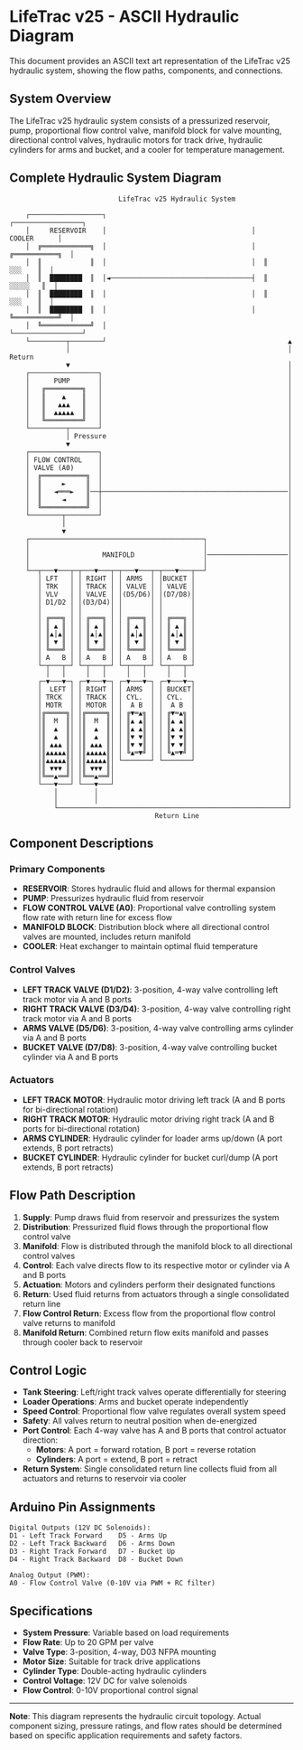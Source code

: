 # LifeTrac v25 - ASCII Hydraulic Diagram

This document provides an ASCII text art representation of the LifeTrac v25 hydraulic system, showing the flow paths, components, and connections.

## System Overview

The LifeTrac v25 hydraulic system consists of a pressurized reservoir, pump, proportional flow control valve, manifold block for valve mounting, directional control valves, hydraulic motors for track drive, hydraulic cylinders for arms and bucket, and a cooler for temperature management.

## Complete Hydraulic System Diagram

```
                           LifeTrac v25 Hydraulic System
                                                                    
    ┌──────────────────┐                                    ┌─────────────────┐
    │     RESERVOIR    │                                    │     COOLER      │
    │  ╔════════════╗  │                                    │  ╔═══════════╗  │
    │  ║            ║  │                                    │  ║    ░░░    ║  │
    │  ║  ████████  ║  │◄───────────────────────────────────┤  ║   ░░░░░   ║  │
    │  ║  ████████  ║  │                                    │  ║    ░░░    ║  │
    │  ║  ████████  ║  │                                    │  ╚═══════════╝  │
    │  ╚════════════╝  │                                    └─────────────────┘
    └─────────┬────────┘                                             ▲
              │                                                      │ Return
              ▼                                                      │
    ┌─────────────────┐                                              │
    │      PUMP       │                                              │
    │   ╔═════════╗   │                                              │
    │   ║    ▲    ║   │                                              │
    │   ║   ▲▲▲   ║   │                                              │
    │   ║  ▲▲▲▲▲  ║   │                                              │
    │   ╚═════════╝   │                                              │
    └─────────┬───────┘                                              │
              │ Pressure                                             │
              ▼                                                      │
    ┌─────────────────┐                                              │
    │ FLOW CONTROL    │                                              │
    │ VALVE (A0)      │                                              │
    │  ╔═══════════╗  │                                              │
    │  ║     ►     ║  │                                              │
    │  ║   ◄═══►   ║──┼──────────────────────────────────────────────│
    │  ║     ◄     ║  │                                              │
    │  ╚═══════════╝  │                                              │
    └────────┬────────┘                                              │  
             │                                                       │
             ▼                                                       │ 
    ┌───────────────────────────────────────────┐                    │
    │                                           │                    │
    │                  MANIFOLD                 │────────────────────│
    │                                           │                    │
    └──┬───▼───┬─┬───▼───┬─┬───▼───┬─┬───▼───┬──┘                    │
       │ LFT   │ │ RIGHT │ │ ARMS  │ │BUCKET │                       │
       │ TRK   │ │ TRACK │ │ VALVE │ │ VALVE │                       │
       │ VLV   │ │ VALVE │ │(D5/D6)│ │(D7/D8)│                       │
       │ D1/D2 │ │(D3/D4)│ │       │ │       │                       │
       │       │ │       │ │       │ │       │                       │
       │ ╔═══╗ │ │ ╔═══╗ │ │ ╔═══╗ │ │ ╔═══╗ │                       │
       │ ║ ▲ ║ │ │ ║ ▲ ║ │ │ ║ ▲ ║ │ │ ║ ▲ ║ │                       │
       │ ║▲│▲║ │ │ ║▲│▲║ │ │ ║▲│▲║ │ │ ║▲│▲║ │                       │
       │ ║ ▼ ║ │ │ ║ ▼ ║ │ │ ║ ▼ ║ │ │ ║ ▼ ║ │                       │
       │ ╚═══╝ │ │ ╚═══╝ │ │ ╚═══╝ │ │ ╚═══╝ │                       │
       │ A   B │ │ A   B │ │ A   B │ │ A   B │                       │
       └─┬───┬─┘ └─┬───┬─┘ └─┬───┬─┘ └─┬───┬─┘                       │
         │   │     │   │     │   │     │   │                         │
       ┌─▼───▼─┐ ┌─▼───▼─┐ ┌─▼───▼─┐ ┌─▼───▼─┐                       │
       │  LEFT │ │ RIGHT │ │ ARMS  │ │ BUCKET│                       │
       │ TRCK  │ │ TRACK │ │ CYL.  │ │ CYL.  │                       │
       │ MOTR  │ │ MOTOR │ │  A B  │ │  A B  │                       │
       │╔═════╗│ │╔═════╗│ │ ╔▼═▲╗ │ │ ╔▼═▲╗ │                       │
       │║  M  ║│ │║  M  ║│ │ ║▲ ▲║ │ │ ║▲ ▲║ │                       │
       │║  ▲  ║│ │║  ▲  ║│ │ ║▲ ▲║ │ │ ║▲ ▲║ │                       │
       │║  ▲  ║│ │║  ▲  ║│ │ ║▼ ▼║ │ │ ║▼ ▼║ │                       │
       │║ ▲▲▲ ║│ │║ ▲▲▲ ║│ │ ║▼ ▼║ │ │ ║▼ ▼║ │                       │
       │║▲▲▲▲▲║│ │║▲▲▲▲▲║│ │ ╚▲═▼╝ │ │ ╚▲═▼╝ │                       │
       │║▲▲▲▲▲║│ │║▲▲▲▲▲║│ └───────┘ └───────┘                       │
       │║ ▼▼▼ ║│ │║ ▼▼▼ ║│                                           │
       │╚══▲══╝│ │╚══▲══╝│                                           │
       └───▼───┘ └───▼───┘                                           │
           │         │                                               │
           │         │                                               │
           └─────────────────────────────────────────────────────────┘
                                    Return Line
```

## Component Descriptions

### Primary Components

- **RESERVOIR**: Stores hydraulic fluid and allows for thermal expansion
- **PUMP**: Pressurizes hydraulic fluid from reservoir
- **FLOW CONTROL VALVE (A0)**: Proportional valve controlling system flow rate with return line for excess flow
- **MANIFOLD BLOCK**: Distribution block where all directional control valves are mounted, includes return manifold
- **COOLER**: Heat exchanger to maintain optimal fluid temperature

### Control Valves

- **LEFT TRACK VALVE (D1/D2)**: 3-position, 4-way valve controlling left track motor via A and B ports
- **RIGHT TRACK VALVE (D3/D4)**: 3-position, 4-way valve controlling right track motor via A and B ports
- **ARMS VALVE (D5/D6)**: 3-position, 4-way valve controlling arms cylinder via A and B ports
- **BUCKET VALVE (D7/D8)**: 3-position, 4-way valve controlling bucket cylinder via A and B ports

### Actuators

- **LEFT TRACK MOTOR**: Hydraulic motor driving left track (A and B ports for bi-directional rotation)
- **RIGHT TRACK MOTOR**: Hydraulic motor driving right track (A and B ports for bi-directional rotation)
- **ARMS CYLINDER**: Hydraulic cylinder for loader arms up/down (A port extends, B port retracts)
- **BUCKET CYLINDER**: Hydraulic cylinder for bucket curl/dump (A port extends, B port retracts)

## Flow Path Description

1. **Supply**: Pump draws fluid from reservoir and pressurizes the system
2. **Distribution**: Pressurized fluid flows through the proportional flow control valve
3. **Manifold**: Flow is distributed through the manifold block to all directional control valves
4. **Control**: Each valve directs flow to its respective motor or cylinder via A and B ports
5. **Actuation**: Motors and cylinders perform their designated functions
6. **Return**: Used fluid returns from actuators through a single consolidated return line
7. **Flow Control Return**: Excess flow from the proportional flow control valve returns to manifold
8. **Manifold Return**: Combined return flow exits manifold and passes through cooler back to reservoir

## Control Logic

- **Tank Steering**: Left/right track valves operate differentially for steering
- **Loader Operations**: Arms and bucket operate independently 
- **Speed Control**: Proportional flow valve regulates overall system speed
- **Safety**: All valves return to neutral position when de-energized
- **Port Control**: Each 4-way valve has A and B ports that control actuator direction:
  - **Motors**: A port = forward rotation, B port = reverse rotation
  - **Cylinders**: A port = extend, B port = retract
- **Return System**: Single consolidated return line collects fluid from all actuators and returns to reservoir via cooler

## Arduino Pin Assignments

```
Digital Outputs (12V DC Solenoids):
D1 - Left Track Forward    D5 - Arms Up
D2 - Left Track Backward   D6 - Arms Down  
D3 - Right Track Forward   D7 - Bucket Up
D4 - Right Track Backward  D8 - Bucket Down

Analog Output (PWM):
A0 - Flow Control Valve (0-10V via PWM + RC filter)
```

## Specifications

- **System Pressure**: Variable based on load requirements
- **Flow Rate**: Up to 20 GPM per valve  
- **Valve Type**: 3-position, 4-way, D03 NFPA mounting
- **Motor Size**: Suitable for track drive applications
- **Cylinder Type**: Double-acting hydraulic cylinders
- **Control Voltage**: 12V DC for valve solenoids
- **Flow Control**: 0-10V proportional control signal

---

**Note**: This diagram represents the hydraulic circuit topology. Actual component sizing, pressure ratings, and flow rates should be determined based on specific application requirements and safety factors.
